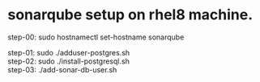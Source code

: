 # sonarqube setup on rhel8 machine.

step-00: sudo hostnamectl set-hostname sonarqube  

step-01: sudo ./adduser-postgres.sh  
step-02: sudo ./install-postgresql.sh  
step-03: ./add-sonar-db-user.sh  
